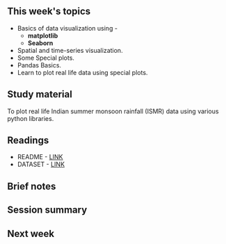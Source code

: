 ## This week's topics
* Basics of data visualization using -
	* **matplotlib**
	* **Seaborn**
* Spatial and time-series visualization.
* Some Special plots.
* Pandas Basics.
* Learn to plot real life data using special plots.

## Study material

To plot real life Indian summer monsoon rainfall (ISMR) data using various python libraries.
## Readings
* README - [LINK](ftp://www.tropmet.res.in/pub/data/rain/Readme.pdf)
* DATASET - [LINK](ftp://www.tropmet.res.in/pub/data/rain/iitm-regionrf.txt)

## Brief notes

## Session summary

## Next week
